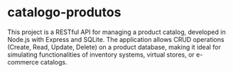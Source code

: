 # catalogo-produtos
This project is a RESTful API for managing a product catalog, developed in Node.js with Express and SQLite. The application allows CRUD operations (Create, Read, Update, Delete) on a product database, making it ideal for simulating functionalities of inventory systems, virtual stores, or e-commerce catalogs.
